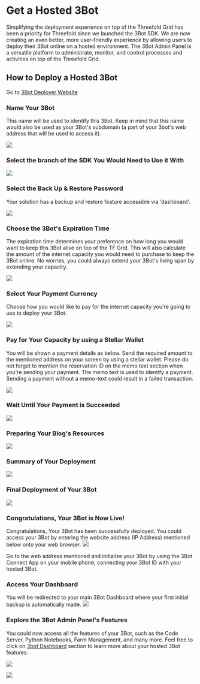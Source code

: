 # Get a Hosted 3Bot

Simplifying the deployment experience on top of the Threefold Grid has been a priority for Threefold since we launched the 3Bot SDK. We are now creating an even better, more user-friendly experience by allowing users to deploy their 3Bot online on a hosted environment. The 3Bot Admin Panel is a versatile platform to administrate, monitor, and control processes and activities on top of the Threefold Grid.

## How to Deploy a Hosted 3Bot

Go to [3Bot Deployer Website](https://deploy3bot.grid.tf)


### Name Your 3Bot

This name will be used to identify this 3Bot. Keep in mind that this name would also be used as your 3Bot's subdomain (a part of your 3bot's web address that will be used to access it).

![](./img/threebot_1.png)

### Select the branch of the SDK You Would Need to Use it With
![](./img/threebot_2.png)

### Select the Back Up & Restore Password
Your solution has a backup and restore feature accessible via 'dashboard'.

![](./img/threebot_3.png)

### Choose the 3Bot's Expiration Time

The expiration time determines your preference on how long you would want to keep this 3Bot alive on top of the TF Grid. This will also calculate the amount of the internet capacity you would need to purchase to keep the 3Bot online. No worries, you could always extend your 3Bot's living span by extending your capacity. 

![](./img/threebot_4.png)

### Select Your Payment Currency

Choose how you would like to pay for the internet capacity you're going to use to deploy your 3Bot.

![](./img/threebot_5.png)

### Pay for Your Capacity by using a Stellar Wallet

You will be shown a payment details as below. Send the required amount to the mentioned address on your screen by using a stellar wallet. Please do not forget to mention the reservation ID on the memo text section when you're sending your payment. The memo text is used to identify a payment. Sending a payment without a memo-text could result in a failed transaction.

![](./img/threebot_6.png)

### Wait Until Your Payment is Succeeded

![](./img/threebot_7.png)

### Preparing Your Blog's Resources

![](./img/threebot_8.png)

### Summary of Your Deployment
![](./img/threebot_9.png)

### Final Deployment of Your 3Bot
![](./img/threebot_10.png)

### Congratulations, Your 3Bot is Now Live!
Congratulations, Your 3Bot has been successfully deployed. You could access your 3Bot by entering the website address (IP Address) mentioned below onto your web browser.
![](./img/threebot_11.png)

Go to the web address mentioned and initialize your 3Bot by using the 3Bot Connect App on your mobile phone; connecting your 3Bot ID with your hosted 3Bot.

### Access Your Dashboard
You will be redirected to your main 3Bot Dashboard where your first initial backup is automatically made.
![](./img/threebot_13.png)

### Explore the 3Bot Admin Panel's Features
You could now access all the features of your 3Bot, such as the Code Server, Python Notebooks, Farm Management, and many more. Feel free to click on [3bot Dashboard](3bot_dashboard.md) section to learn more about your hosted 3Bot features.

![](./img/threebot_14.png)

![](./img/threebot_15.png)